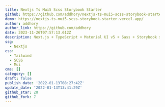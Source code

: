 ```yaml
---
title: Nextjs Ts Mui5 Scss Storybook Starter
github: https://github.com/addhory/nextjs-ts-mui5-scss-storybook-starter
demo: https://nextjs-ts-mui5-scss-storybook-starter.vercel.app/
author: addhory
author_link: https://github.com/addhory
date: 2023-11-26T07:57:13.612Z
description: Next.js + TypeScript + Material UI v5 + Sass + Storybook starter
ssg:
  - Nextjs
css:
  - Tailwind
  - SCSS
  - Mui
cms: []
category: []
draft: false
publish_date: '2022-01-13T08:27:42Z'
update_date: '2022-01-13T13:41:29Z'
github_star: 20
github_fork: 7
---
```

